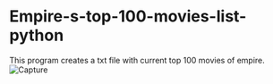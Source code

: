 # Empire-s-top-100-movies-list-python
This program creates a txt file with current top 100 movies of empire.
![Capture](https://user-images.githubusercontent.com/114987949/204149621-37754438-c215-4673-aba5-00812313df6d.PNG)
